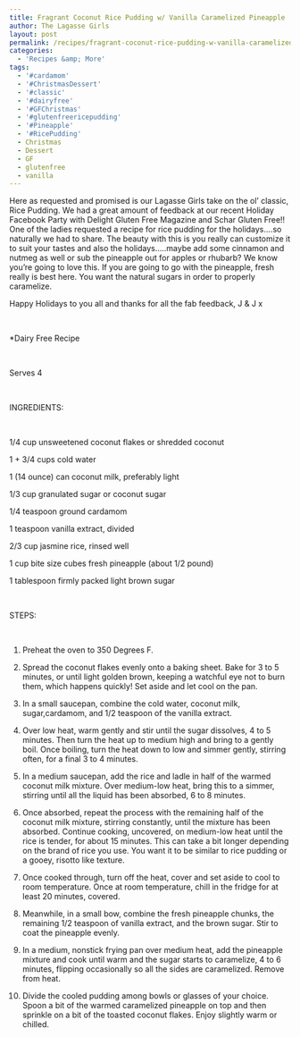 ```yaml
---
title: Fragrant Coconut Rice Pudding w/ Vanilla Caramelized Pineapple
author: The Lagasse Girls
layout: post
permalink: /recipes/fragrant-coconut-rice-pudding-w-vanilla-caramelized-pineapple/
categories:
  - 'Recipes &amp; More'
tags:
  - '#cardamom'
  - '#ChristmasDessert'
  - '#classic'
  - '#dairyfree'
  - '#GFChristmas'
  - '#glutenfreericepudding'
  - '#Pineapple'
  - '#RicePudding'
  - Christmas
  - Dessert
  - GF
  - glutenfree
  - vanilla
---
```

Here as requested and promised is our Lagasse Girls take on the ol&#8217; classic, Rice Pudding. We had a great amount of feedback at our recent Holiday Facebook Party with Delight Gluten Free Magazine and Schar Gluten Free!! One of the ladies requested a recipe for rice pudding for the holidays….so naturally we had to share. The beauty with this is you really can customize it to suit your tastes and also the holidays…..maybe add some cinnamon and nutmeg as well or sub the pineapple out for apples or rhubarb? We know you&#8217;re going to love this. If you are going to go with the pineapple, fresh really is best here. You want the natural sugars in order to properly caramelize.

Happy Holidays to you all and thanks for all the fab feedback, J & J x

&nbsp;

*Dairy Free Recipe

&nbsp;

Serves 4

&nbsp;

INGREDIENTS:

&nbsp;

1/4 cup unsweetened coconut flakes or shredded coconut

1 + 3/4 cups cold water

1 (14 ounce) can coconut milk, preferably light

1/3 cup granulated sugar or coconut sugar

1/4 teaspoon ground cardamom

1 teaspoon vanilla extract, divided

2/3 cup jasmine rice, rinsed well

1 cup bite size cubes fresh pineapple (about 1/2 pound)

1 tablespoon firmly packed light brown sugar

&nbsp;

STEPS:

&nbsp;

1. Preheat the oven to 350 Degrees F.

2. Spread the coconut flakes evenly onto a baking sheet. Bake for 3 to 5 minutes, or until light golden brown, keeping a watchful eye not to burn them, which happens quickly! Set aside and let cool on the pan.

3. In a small saucepan, combine the cold water, coconut milk, sugar,cardamom, and 1/2 teaspoon of the vanilla extract.

4. Over low heat, warm gently and stir until the sugar dissolves, 4 to 5 minutes. Then turn the heat up to medium high and bring to a gently boil. Once boiling, turn the heat down to low and simmer gently, stirring often, for a final 3 to 4 minutes.

5. In a medium saucepan, add the rice and ladle in half of the warmed coconut milk mixture. Over medium-low heat, bring this to a simmer, stirring until all the liquid has been absorbed, 6 to 8 minutes.

6. Once absorbed, repeat the process with the remaining half of the coconut milk mixture, stirring constantly, until the mixture has been absorbed. Continue cooking, uncovered, on medium-low heat until the rice is tender, for about 15 minutes. This can take a bit longer depending on the brand of rice you use. You want it to be similar to rice pudding or a gooey, risotto like texture.

7. Once cooked through, turn off the heat, cover and set aside to cool to room temperature. Once at room temperature, chill in the fridge for at least 20 minutes, covered.

8. Meanwhile, in a small bow, combine the fresh pineapple chunks, the remaining 1/2 teaspoon of vanilla extract, and the brown sugar. Stir to coat the pineapple evenly.

9. In a medium, nonstick frying pan over medium heat, add the pineapple mixture and cook until warm and the sugar starts to caramelize, 4 to 6 minutes, flipping occasionally so all the sides are caramelized. Remove from heat.

10. Divide the cooled pudding among bowls or glasses of your choice. Spoon a bit of the warmed caramelized pineapple on top and then sprinkle on a bit of the toasted coconut flakes. Enjoy slightly warm or chilled.

&nbsp;